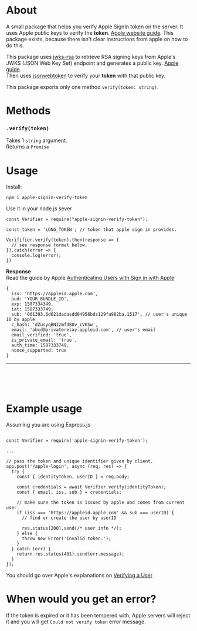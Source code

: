 # About
A small package that helps you verify Apple SignIn token on the server.
It uses Apple public keys to verify the **token**. [Apple website guide](https://developer.apple.com/documentation/sign_in_with_apple/generate_and_validate_tokens). This package exists, because there isn't clear instructions from apple on how to do this.

This package uses  [jwks-rsa](https://www.npmjs.com/package/jwks-rsa) to retrieve RSA signing keys from Apple's JWKS (JSON Web Key Set) endpoint and generates a public key. [Apple guide](https://developer.apple.com/documentation/sign_in_with_apple/generate_and_validate_tokens).  
 Then uses
 [jsonwebtoken](https://www.npmjs.com/package/jsonwebtoken) to verify your **token** with that public key.

This package exports only one method `verify(token: string)`.

# Methods
### `.verify(token)`
Takes 1 `string` argument.   
Returns a `Promise` 
# Usage

Install:
```
npm i apple-signin-verify-token
```

Use it in your node.js sever
```
const Verifier = require("apple-signin-verify-token");

const token = 'LONG_TOKEN'; // token that apple sign in provides.

Verififier.verify(token).then(response => {
  // see response format below.
}).catch(error => {
  console.log(error);
})
```

**Response**  
Read the guide by Apple
[Authenticating Users with Sign in with Apple
](https://developer.apple.com/documentation/sign_in_with_apple/sign_in_with_apple_rest_api/authenticating_users_with_sign_in_with_apple)
```
{
  iss: 'https://appleid.apple.com',
  aud: 'YOUR_BUNDLE_ID',
  exp: 1587334349,
  iat: 1587333749,
  sub: '001393.6d621dadasdd04956bds129fa982ba.1517', // user's unique ID by apple
  c_hash: 'dZusyqBNIzmfd8Uv_cVKSw',
  email: 'abcd@privaterelay.appleid.com', // user's email 
  email_verified: 'true',
  is_private_email: 'true',
  auth_time: 1587333749,
  nonce_supported: true
}

```
---
</br>  
</br>  
</br>  
    
# Example usage

Assuming you are using Express.js

```

const Verifier = require('apple-signin-verify-token');

...

// pass the token and unique identifier given by client.
app.post('/apple-login', async (req, res) => {
  try {
    const { identityToken, userID } = req.body;

    const credentials = await Verifier.verify(identityToken);
    const { email, iss, sub } = credentials;

    // make sure the token is issued by apple and comes from current user.
    if (iss === 'https://appleid.apple.com' && sub === userID) {
      // find or create the user by userID

      res.status(200).send(/* user info */);
    } else {
      throw new Error('Invalid token.');
    }
  } catch (err) {
    return res.status(401).send(err.message);
  }
});
```
You should go over Apple's explanations on [Verifying a User](https://developer.apple.com/documentation/sign_in_with_apple/sign_in_with_apple_rest_api/verifying_a_user)
# When would you get an error?

If the token is expired or it has been tempered with, Apple servers will reject it and you will get `Could not verify token` error message.